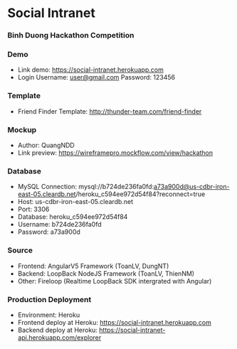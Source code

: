 # Social Intranet #

### Binh Duong Hackathon Competition ###

### Demo ###
* Link demo: https://social-intranet.herokuapp.com
* Login
Username: user@gmail.com
Password: 123456

### Template ###

* Friend Finder Template: http://thunder-team.com/friend-finder

### Mockup ###

* Author: QuangNDD
* Link preview: https://wireframepro.mockflow.com/view/hackathon

### Database ###

* MySQL Connection: mysql://b724de236fa0fd:a73a900d@us-cdbr-iron-east-05.cleardb.net/heroku_c594ee972d54f84?reconnect=true
* Host: us-cdbr-iron-east-05.cleardb.net
* Port: 3306
* Database: heroku_c594ee972d54f84
* Username: b724de236fa0fd
* Password: a73a900d

### Source ###

* Frontend: AngularV5 Framework (ToanLV, DungNT)
* Backend: LoopBack NodeJS Framework (ToanLV, ThienNM)
* Other: Fireloop (Realtime LoopBack SDK intergrated with Angular)

### Production Deployment ###

* Environment: Heroku 
* Frontend deploy at Heroku: https://social-intranet.herokuapp.com
* Backend deploy at Heroku: https://social-intranet-api.herokuapp.com/explorer